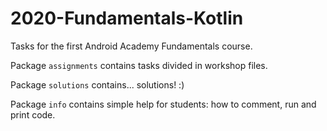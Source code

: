 # 2020-Fundamentals-Kotlin

Tasks for the first Android Academy Fundamentals course.

Package `assignments` contains tasks divided in workshop files.

Package `solutions` contains... solutions! :)

Package `info` contains simple help for students: how to comment, run and print code.
